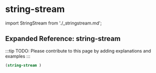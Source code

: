 # string-stream

import StringStream from './_stringstream.md';

<StringStream />

## Expanded Reference: string-stream

:::tip
TODO: Please contribute to this page by adding explanations and examples
:::

```lisp
(string-stream )
```
